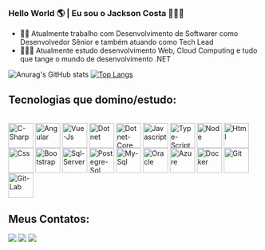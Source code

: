 ### Hello World 🌎 | Eu sou o Jackson Costa 👨🏾‍💻

- 🤵🏾 Atualmente trabalho com Desenvolvimento de Softwarer como Desenvolvedor Sênior e também atuando como Tech Lead<br>
- 👨🏾‍🏫 Atualmente estudo desenvolvimento Web, Cloud Computing e tudo que tange o mundo de desenvolvimento .NET<br>

![Anurag's GitHub stats](https://github-readme-stats.vercel.app/api?username=jacksonccosta&show_icons=true&theme=tokyonight)
[![Top Langs](https://github-readme-stats.vercel.app/api/top-langs/?username=jacksonccosta&layout=tokyonight)](https://github.com/anuraghazra/github-readme-stats)

##
<h2>Tecnologias que domino/estudo:</h2>
<div style="display: inline_block"><br>
  <img align="center" alt="C-Sharp" height="50" width="50" src="https://cdn.jsdelivr.net/gh/devicons/devicon/icons/csharp/csharp-original.svg">
  <img align="center" alt="Angular" height="50" width="50" src="https://cdn.jsdelivr.net/gh/devicons/devicon/icons/angularjs/angularjs-original.svg">
  <img align="center" alt="Vue-Js" height="50" width="50" src="https://cdn.jsdelivr.net/gh/devicons/devicon/icons/vuejs/vuejs-original.svg">
  <img align="center" alt="Dotnet" height="50" width="50" src="https://cdn.jsdelivr.net/gh/devicons/devicon/icons/dot-net/dot-net-original-wordmark.svg">
  <img align="center" alt="Dotnet-Core" height="50" width="50" src="https://cdn.jsdelivr.net/gh/devicons/devicon/icons/dotnetcore/dotnetcore-original.svg">
  <img align="center" alt="Javascript" height="50" width="50" src="https://cdn.jsdelivr.net/gh/devicons/devicon/icons/javascript/javascript-original.svg">
  <img align="center" alt="Type-Script" height="50" width="50" src="https://cdn.jsdelivr.net/gh/devicons/devicon/icons/typescript/typescript-original.svg">
  <img align="center" alt="Node" height="50" width="50" src="https://cdn.jsdelivr.net/gh/devicons/devicon/icons/nodejs/nodejs-original-wordmark.svg"">
  <img align="center" alt="Html" height="50" width="50" src="https://cdn.jsdelivr.net/gh/devicons/devicon/icons/html5/html5-original-wordmark.svg">
  <img align="center" alt="Css" height="50" width="50" src="https://cdn.jsdelivr.net/gh/devicons/devicon/icons/css3/css3-original-wordmark.svg">
  <img align="center" alt="Bootstrap" height="50" width="50" src="https://cdn.jsdelivr.net/gh/devicons/devicon/icons/bootstrap/bootstrap-original-wordmark.svg">
  <img align="center" alt="Sql-Server" height="50" width="50" src="https://cdn.jsdelivr.net/gh/devicons/devicon/icons/microsoftsqlserver/microsoftsqlserver-plain-wordmark.svg">
  <img align="center" alt="Postegre-Sql" height="50" width="50" src="https://cdn.jsdelivr.net/gh/devicons/devicon/icons/postgresql/postgresql-original-wordmark.svg">
  <img align="center" alt="My-Sql" height="50" width="50" src="https://cdn.jsdelivr.net/gh/devicons/devicon/icons/mysql/mysql-original-wordmark.svg">
  <img align="center" alt="Oracle" height="50" width="50" src="https://cdn.jsdelivr.net/gh/devicons/devicon/icons/oracle/oracle-original.svg">
  <img align="center" alt="Azure" height="50" width="50" src="https://cdn.jsdelivr.net/gh/devicons/devicon/icons/azure/azure-original-wordmark.svg">
  <img align="center" alt="Docker" height="50" width="50" src="https://cdn.jsdelivr.net/gh/devicons/devicon/icons/docker/docker-original-wordmark.svg">
  <img align="center" alt="Git" height="50" width="50" src="https://cdn.jsdelivr.net/gh/devicons/devicon/icons/git/git-original-wordmark.svg">
  <img align="center" alt="Git-Lab" height="50" width="50" src="https://cdn.jsdelivr.net/gh/devicons/devicon/icons/gitlab/gitlab-original-wordmark.svg">
</div>

##

<h2>Meus Contatos:</h2>
<div> 
  <a href="https://www.linkedin.com/in/jackson-cordeiro-costa-045113249/" target="_blank"><img src="https://img.shields.io/badge/-LinkedIn-%230077B5?style=for-the-badge&logo=linkedin&logoColor=white" target="_blank"></a> 
  <a href="https://instagram.com/jackson_ccosta" target="_blank"><img src="https://img.shields.io/badge/-Instagram-%23E4405F?style=for-the-badge&logo=instagram&logoColor=white" target="_blank"></a>
 	<a href = "mailto:jacksonccosta@outlook.com.br"><img src="https://img.shields.io/badge/Microsoft_Outlook-0078D4?style=for-the-badge&logo=microsoft-outlook&logoColor=white" target="_blank"></a>  
</div>
